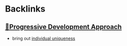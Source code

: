 
# Backlinks
## [🌱Progressive Development Approach](<🌱Progressive Development Approach.md>)
- bring out [individual uniqueness](<individual uniqueness.md>)

